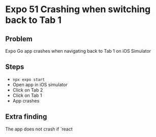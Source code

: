 # Expo 51 Crashing when switching back to Tab 1

## Problem

Expo Go app crashes when navigating back to Tab 1 on iOS Simulator

## Steps

- `npx expo start`
- Open app in iOS simulator
- Click on Tab 2
- Click on Tab 1
- App crashes

## Extra finding

The app does not crash if `react
